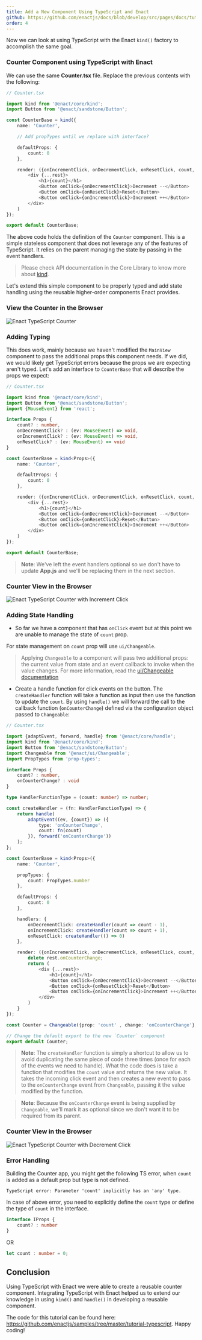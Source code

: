 ```yaml
---
title: Add a New Component Using TypeScript and Enact
github: https://github.com/enactjs/docs/blob/develop/src/pages/docs/tutorials/tutorial-typeccript-basic/component-with-ts-enact/index.md
order: 4
---
```


Now we can look at using TypeScript with the Enact `kind()` factory to accomplish the same goal.

### Counter Component using TypeScript with Enact

We can use the same **Counter.tsx** file. Replace the previous contents with the following:

```ts
// Counter.tsx

import kind from '@enact/core/kind';
import Button from '@enact/sandstone/Button';

const CounterBase = kind({
    name: 'Counter',

    // Add propTypes until we replace with interface?

    defaultProps: {
        count: 0
    },

    render: ({onIncrementClick, onDecrementClick, onResetClick, count, ...rest}) => (
        <div {...rest}>
            <h1>{count}</h1>
            <Button onClick={onDecrementClick}>Decrement --</Button>
            <Button onClick={onResetClick}>Reset</Button>
            <Button onClick={onIncrementClick}>Increment ++</Button>
        </div>
    )
});

export default CounterBase;
```

The above code holds the definition of the `Counter` component. This is a simple stateless component that does not leverage any of the features of TypeScript. It relies on the parent managing the state by passing in the event handlers.

> Please check API documentation in the Core Library to know more about [kind](../../../modules/core/kind/).

Let's extend this simple component to be properly typed and add state handling using the reusable higher-order components Enact provides.

### View the Counter in the Browser

![Enact TypeScript Counter](Typescript_Enact_view.png)

### Adding Typing

This does work, mainly because we haven't modified the `MainView` component to pass the additional props this component needs. If we did, we would likely get TypeScript errors because the props we are expecting aren't typed. Let's add an interface to `CounterBase` that will describe the props we expect:

```ts
// Counter.tsx

import kind from '@enact/core/kind';
import Button from '@enact/sandstone/Button';
import {MouseEvent} from 'react';

interface Props {
	count? : number,
	onDecrementClick? : (ev: MouseEvent) => void,
	onIncrementClick? : (ev: MouseEvent) => void,
	onResetClick? : (ev: MouseEvent) => void
}

const CounterBase = kind<Props>({
    name: 'Counter',

    defaultProps: {
        count: 0
    },

    render: ({onIncrementClick, onDecrementClick, onResetClick, count, ...rest}: Props) => (
        <div {...rest}>
            <h1>{count}</h1>
            <Button onClick={onDecrementClick}>Decrement --</Button>
            <Button onClick={onResetClick}>Reset</Button>
            <Button onClick={onIncrementClick}>Increment ++</Button>
        </div>
    )
});

export default CounterBase;
```

> **Note**: We've left the event handlers optional so we don't have to update **App.js** and we'll be replacing them in the next section.

### Counter View in the Browser

![Enact TypeScript Counter with Increment Click](Counter_view_increment.png)


### Adding State Handling

- So far we have a component that has `onClick` event but at this point we are unable to manage the state of `count` prop.

For state management on `count` prop will use `ui/Changeable`.

> Applying `Changeable` to a component will pass two additional props: the current value from state and an event callback to invoke when the value changes. For more information, read the [ui/Changeable documentation](../../../modules/ui/Changeable/)

- Create a handle function for click events on the button. The `createHandler` function will take a function as input then use the function to update the `count`. By using `handle()` we will forward the call to the callback function (`onCounterChange`) defined via the configuration object passed to `Changeable`:

```ts
// Counter.tsx

import {adaptEvent, forward, handle} from '@enact/core/handle';
import kind from '@enact/core/kind';
import Button from '@enact/sandstone/Button';
import Changeable from '@enact/ui/Changeable';
import PropTypes from 'prop-types';

interface Props {
    count? : number,
    onCounterChange? : void
}

type HandlerFunctionType = (count: number) => number;

const createHandler = (fn: HandlerFunctionType) => {
	return handle(
		adaptEvent((ev, {count}) => ({
			type: 'onCounterChange',
			count: fn(count)
		}), forward('onCounterChange'))
	);
};

const CounterBase = kind<Props>({
    name: 'Counter',

	propTypes: {
		count: PropTypes.number
	},

    defaultProps: {
        count: 0
    },

    handlers: {
        onDecrementClick: createHandler(count => count - 1),
        onIncrementClick: createHandler(count => count + 1),
        onResetClick: createHandler(() => 0)
    },

    render: ({onIncrementClick, onDecrementClick, onResetClick, count, ...rest}) => {
		delete rest.onCounterChange; 
		return (
			<div {...rest}>
				<h1>{count}</h1>
				<Button onClick={onDecrementClick}>Decrement --</Button>
				<Button onClick={onResetClick}>Reset</Button>
				<Button onClick={onIncrementClick}>Increment ++</Button>
			</div>
		)
	}
});

const Counter = Changeable({prop: 'count' , change: 'onCounterChange'}, CounterBase);

// Change the default export to the new `Counter` component
export default Counter;
```

> **Note**: The `createHandler` function is simply a shortcut to allow us to avoid duplicating the same piece of code three times (once for each of the events we need to handle). What the code does is take a function that modifies the `count` value and returns the new value. It takes the incoming click event and then creates a new event to pass to the `onCounterChange` event from `Changeable`, passing it the value modified by the function.

> **Note**: Because the `onCounterChange` event is being supplied by `Changeable`, we'll mark it as optional since we don't want it to be required from its parent.

### Counter View in the Browser

![Enact TypeScript Counter with Decrement Click](Counter_view_decrement.png)

### Error Handling

Building the Counter app, you might get the following TS error, when `count` is added as a default prop but type is not defined.

```none
TypeScript error: Parameter 'count' implicitly has an 'any' type.
```

In case of above error, you need to explicitly define the `count` type or define the type of `count` in the interface.

```ts
interface IProps {
    count? : number
}
```

OR

```ts
let count : number = 0;
```

## Conclusion

Using TypeScript with Enact we were able to create a reusable counter component. Integrating TypeScript with Enact helped us to extend our knowledge in using `kind()` and `handle()` in developing a reusable component.

The code for this tutorial can be found here: https://github.com/enactjs/samples/tree/master/tutorial-typescript. 
Happy coding!